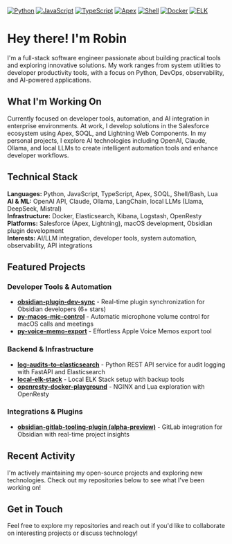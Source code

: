 [![Python](https://img.shields.io/badge/Python-3776AB?style=flat&logo=python&logoColor=white)](https://www.python.org/)
[![JavaScript](https://img.shields.io/badge/JavaScript-F7DF1E?style=flat&logo=javascript&logoColor=black)](https://developer.mozilla.org/en-US/docs/Web/JavaScript)
[![TypeScript](https://img.shields.io/badge/TypeScript-3178C6?style=flat&logo=typescript&logoColor=white)](https://www.typescriptlang.org/)
[![Apex](https://img.shields.io/badge/Apex-00A1E0?style=flat&logo=salesforce&logoColor=white)](https://developer.salesforce.com/docs/atlas.en-us.apexcode.meta/apexcode/)
[![Shell](https://img.shields.io/badge/Shell-4EAA25?style=flat&logo=gnu-bash&logoColor=white)](https://www.gnu.org/software/bash/)
[![Docker](https://img.shields.io/badge/Docker-2496ED?style=flat&logo=docker&logoColor=white)](https://www.docker.com/)
[![ELK](https://img.shields.io/badge/Elasticsearch-005571?style=flat&logo=elasticsearch&logoColor=white)](https://www.elastic.co/)

# Hey there! I'm Robin

I'm a full-stack software engineer passionate about building practical tools and exploring innovative solutions. My work ranges from system utilities to developer productivity tools, with a focus on Python, DevOps, observability, and AI-powered applications.

## What I'm Working On

Currently focused on developer tools, automation, and AI integration in enterprise environments. At work, I develop solutions in the Salesforce ecosystem using Apex, SOQL, and Lightning Web Components. In my personal projects, I explore AI technologies including OpenAI, Claude, Ollama, and local LLMs to create intelligent automation tools and enhance developer workflows.

## Technical Stack

**Languages:** Python, JavaScript, TypeScript, Apex, SOQL, Shell/Bash, Lua  
**AI & ML:** OpenAI API, Claude, Ollama, LangChain, local LLMs (Llama, DeepSeek, Mistral)  
**Infrastructure:** Docker, Elasticsearch, Kibana, Logstash, OpenResty  
**Platforms:** Salesforce (Apex, Lightning), macOS development, Obsidian plugin development  
**Interests:** AI/LLM integration, developer tools, system automation, observability, API integrations

## Featured Projects

### Developer Tools & Automation

- **[obsidian-plugin-dev-sync](https://github.com/bulletinmybeard/obsidian-plugin-dev-sync)** - Real-time plugin synchronization for Obsidian developers (6+ stars)
- **[py-macos-mic-control](https://github.com/bulletinmybeard/py-macos-mic-control)** - Automatic microphone volume control for macOS calls and meetings
- **[py-voice-memo-export](https://github.com/bulletinmybeard/py-voice-memo-export)** - Effortless Apple Voice Memos export tool

### Backend & Infrastructure

- **[log-audits-to-elasticsearch](https://github.com/bulletinmybeard/log-audits-to-elasticsearch)** - Python REST API service for audit logging with FastAPI and Elasticsearch
- **[local-elk-stack](https://github.com/bulletinmybeard/local-elk-stack)** - Local ELK Stack setup with backup tools
- **[openresty-docker-playground](https://github.com/bulletinmybeard/openresty-docker-playground)** - NGINX and Lua exploration with OpenResty

### Integrations & Plugins

- **[obsidian-gitlab-tooling-plugin (alpha-preview)](https://github.com/bulletinmybeard/obsidian-gitlab-tooling-plugin/tree/alpha-preview)** - GitLab integration for Obsidian with real-time project insights

## Recent Activity

I'm actively maintaining my open-source projects and exploring new technologies. Check out my repositories below to see what I've been working on!

## Get in Touch

Feel free to explore my repositories and reach out if you'd like to collaborate on interesting projects or discuss technology!
